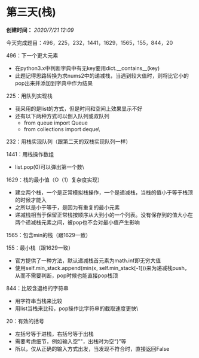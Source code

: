 # 第三天(栈)

**创建时间：** _2020/7/21 12:09_

今天完成题目：496，225，232，1441，1629，1565，155，844，20

496：下一个更大元素

* 在python3.x中判断字典中有无key要用dict.\_\_contains\_\_(key)
* 此题记得思路转换为求nums2中的递减栈，当遇到较大值时，则将比它小的pop出来并添加到字典中作为结果

225：用队列实现栈

* 我采用的是list的方式，但是时间和空间上效果显示不好
* 还有以下两种方式可以倒入队列或双队列
  * from queue import Queue
  * from collections import deque\\

232：用栈实现队列（跟第二天的双栈实现队列一样）

1441：用栈操作数组

* list.pop(0)可以弹出第一个数\\

1629：栈的最小值（O（1）复杂度实现）

* 建立两个栈，一个是正常模拟栈操作，一个是递减栈，当栈的值小于等于栈顶的时候才能入
* 之所以是小于等于，是因为有重复的最小元素
* 递减栈相当于保留正常栈按顺序从大到小的一个列表。没有保存到的值大小在两个递减栈元素之间，被pop也不会对最小值产生影响

1565：包含min的栈（跟1629一致）

155：最小栈（跟1629一致）

* 官方提供了一种方法，默认递减栈首元素为math.inf即无穷大值
* 使用self.min\_stack.append(min(x, self.min\_stack\[-1]))来为递减栈push，从而不需要判断，pop时候也能直接pop栈顶

844：比较含退格的字符串

* 用字符串当栈来比较
* 用list当栈来比较，pop操作比字符串的截取速度更快\\

20：有效的括号

* 左括号等于进栈，右括号等于出栈
* 需要考虑细节，例如输入空""，出栈时为空“}”等
* 所以，仅从正确的输入方式出发，当发现不符合时，直接返回False

 
